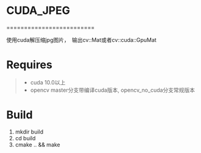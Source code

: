 <!--
 * @Author: your name
 * @Date: 2020-10-21 06:17:14
 * @LastEditTime: 2020-10-21 07:40:45
 * @LastEditors: Please set LastEditors
 * @Description: In User Settings Edit
 * @FilePath: /tensorrt/CudaJpeg/README.md
-->
# CUDA_JPEG
=========================

使用cuda解压缩jpg图片，　输出cv::Mat或者cv::cuda::GpuMat

# Requires
>+ cuda 10.0以上
>+ opencv master分支带编译cuda版本, opencv_no_cuda分支常规版本

# Build
1. mkdir build
2. cd build
3. cmake .. && make